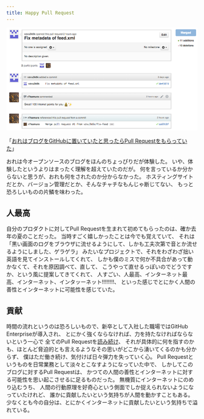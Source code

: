 ```yaml
---
title: Happy Pull Request
---
```


![](/images/2013-11-15-happy-pull-request/pull-request.png)

「[おれはブログをGitHubに置いていたと思ったらPull Requestをもらっていた](https://github.com/r7kamura/r7kamura.github.io/pulls?direction=desc&page=1&sort=created&state=closed)」

おれは今オープンソースのブログをほんのちょっぴりだが体験した。
いや、体験したというよりはまったく理解を超えていたのだが。
何を言っているか分からないと思うが、おれも何をされたのか分からなかった。
ホスティングサイトだとか、バージョン管理だとか、そんなチャチなもんじゃ断じてない、
もっと恐ろしいものの片鱗を味わった。

## 人最高
自分のプロダクトに対してPull Requestを生まれて初めてもらったのは、確か去年の夏のことだった。
当時すごく嬉しかったことは今でも覚えていて、
それは「黒い画面のログをブラウザに流せるようにして、しかも工夫次第で音とか流せるようにしました、ゲラゲラ」
みたいなプロジェクトで、それをわざわざ拙い英語を見てインストールしてくれて、
しかも僕のミスで何か不具合があって動かなくて、それを原因調べて、直して、
こうやって直せるっぽいのでどうですか、という風に提案してきてくれて、
人すごい、人最高、インターネット最高、インターネット、インタッーネット!!!!!!!!、
といった感じでとにかく人間の善性とインターネットに可能性を感じていた。

## 貢献
時間の流れというのは恐ろしいもので、新卒として入社した職場ではGitHub Enterpriseが導入され、
とにかく強くならなければ、力を持たなければならないという一心で
全てのPull Requestを[読み続け](https://speakerdeck.com/r7kamura/how-to-grow-up-in-cookpad)、
それが具体的に何を指すのかも、ほとんど脅迫的とも言えるようなその思いがどこから湧いてくるのかも分からず、
僕はただ働き続け、気付けば日々弾力を失っていく心。
Pull Requestというものを日常業務として淡々とこなすようになっていた中で、
しかしてこのブログに対するPull Requestは、
かつての人間の善性とインターネットに対する可能性を思い起こさせるに足るものだった。
無機質にインターネットにのめり込むうち、
人間の行動原理を好奇心という側面でしか捉えられないようになっていたけれど、
誰かに貢献したいという気持ちが人間を動かすこともある。
少なくとも今の自分は、とにかくインターネットに貢献したいという気持ちで溢れている。
